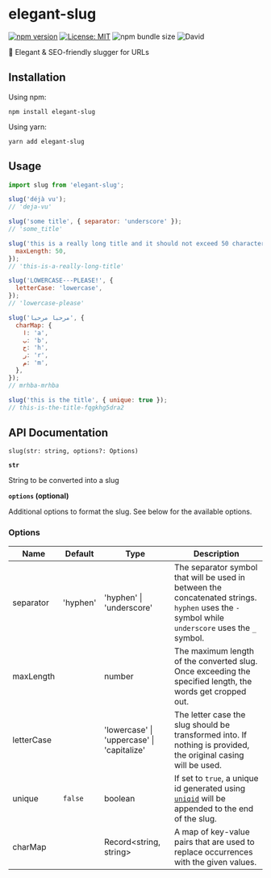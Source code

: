 # elegant-slug

[![npm version](https://badge.fury.io/js/elegant-slug.svg)](https://badge.fury.io/js/elegant-slug.svg) [![License: MIT](https://img.shields.io/badge/License-MIT-yellow.svg)](https://opensource.org/licenses/MIT) ![npm bundle size](https://img.shields.io/bundlephobia/minzip/elegant-slug) ![David](https://img.shields.io/david/aboudicheng/elegant-slug)

🧹 Elegant & SEO-friendly slugger for URLs

## Installation

Using npm:
```
npm install elegant-slug
```

Using yarn:
```
yarn add elegant-slug
```

## Usage

```javascript
import slug from 'elegant-slug';

slug('déjà vu');
// 'deja-vu'

slug('some title', { separator: 'underscore' });
// 'some_title'

slug('this is a really long title and it should not exceed 50 characters', {
  maxLength: 50,
});
// 'this-is-a-really-long-title'

slug('LOWERCASE---PLEASE!', {
  letterCase: 'lowercase',
});
// 'lowercase-please'

slug('مرحبا مرحبا', {
  charMap: {
    ا: 'a',
    ب: 'b',
    ح: 'h',
    ر: 'r',
    م: 'm',
  },
});
// mrhba-mrhba

slug('this is the title', { unique: true });
// this-is-the-title-fqgkhg5dra2

```

## API Documentation

`slug(str: string, options?: Options)`

**`str`**

String to be converted into a slug

**`options` (optional)**

Additional options to format the slug. See below for the available options.

### Options

| Name                      | Default | Type | Description |
| ------------------------- | ------- | ---- | ------------|
| separator | 'hyphen'  | 'hyphen' \| 'underscore' | The separator symbol that will be used in between the concatenated strings. `hyphen` uses the `-` symbol while `underscore` uses the `_` symbol. |
| maxLength | | number | The maximum length of the converted slug. Once exceeding the specified length, the words get cropped out. |
| letterCase |  | 'lowercase' \| 'uppercase' \| 'capitalize' | The letter case the slug should be transformed into. If nothing is provided, the original casing will be used. |
| unique | `false` | boolean | If set to `true`, a unique id generated using [`uniqid`](https://github.com/adamhalasz/uniqid/) will be appended to the end of the slug. |
| charMap | | Record<string, string> | A map of key-value pairs that are used to replace occurrences with the given values. |


